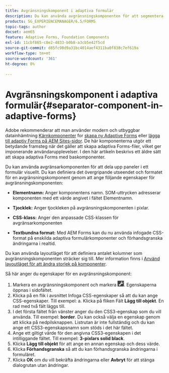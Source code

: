 ```yaml
---
title: Avgränsningskomponent i adaptiva formulär
description: Du kan använda avgränsningskomponenten för att segmentera ett formulär visuellt.
products: SG_EXPERIENCEMANAGER/6.5/FORMS
topic-tags: author
docset: aem65
feature: Adaptive Forms, Foundation Components
exl-id: 11cbf865-c8e2-4833-b0b8-a3cb5e42f5cd
source-git-commit: d85fc98d9a31bc4014aef4311ba0f838c7ef619a
workflow-type: tm+mt
source-wordcount: '361'
ht-degree: 0%

---
```


# Avgränsningskomponent i adaptiva formulär{#separator-component-in-adaptive-forms}

<span class="preview"> Adobe rekommenderar att man använder modern och utbyggbar datainhämtning [Kärnkomponenter](https://experienceleague.adobe.com/docs/experience-manager-core-components/using/adaptive-forms/introduction.html) for [skapa ny Adaptive Forms](/help/forms/using/create-an-adaptive-form-core-components.md) eller [lägga till adaptiv Forms på AEM Sites-sidor](/help/forms/using/create-or-add-an-adaptive-form-to-aem-sites-page.md). De här komponenterna utgör ett betydande framsteg när det gäller att skapa adaptiva Forms-filer, vilket ger imponerande användarupplevelser. I den här artikeln beskrivs ett äldre sätt att skapa adaptiva Forms med baskomponenter. </span>

Du kan använda avgränsarkomponenten för att dela upp paneler i ett formulär visuellt. Du kan definiera det övergripande utseendet och formatet för en avgränsningskomponent genom att ange följande egenskaper för avgränsningskomponenten:

* **Elementnamn:** Anger komponentens namn. SOM-uttrycken adresserar komponenten med ett värde angivet i fältet Elementnamn.
* **Tjocklek:** Anger tjockleken på avgränsningskomponenten i pixlar.

* **CSS-klass:** Anger den anpassade CSS-klassen för avgränsarkomponenten

* **Textbundna format:** Med AEM Forms kan du nu använda infogade CSS-format på enskilda adaptiva formulärkomponenter och förhandsgranska ändringarna i realtid.

Du kan använda layoutläget för att definiera antalet kolumner som avgränsningskomponenten sträcker sig till. Mer information finns i [Använd layoutläget för att ändra storlek på komponenter](../../forms/using/resize-using-layout-mode.md).

Så här anger du egenskaper för en avgränsningskomponent:

1. Markera en avgränsningskomponent och markera ![cmppr](assets/cmppr.png). Egenskaperna öppnas i sidofältet.
1. Klicka på en flik i avsnittet Infoga CSS-egenskaper så att du kan ange CSS-egenskaper. Till exempel: a. Klicka på fliken Fält **Lägg till objekt**. En rad med två fält läggs till.
1. I det första fältet från vänster anger du den CSS3-egenskap som du vill använda. Till exempel: **border**. Du kan också välja en egenskap genom att klicka på nedpilsknappen. Listrutan är inte fullständig och du kan ange ett CSS3-egenskapsnamn som stöds i det här fältet.
1. Ange ett giltigt värde för den angivna CSS3-egenskapen i det intilliggande fältet. Till exempel: **3-pixlars solid black**.
1. Klicka **Lägg till objekt** för att ange en annan egenskap och dess värde.
1. Klicka **Förhandsgranska** så att du kan förhandsgranska ändringarna i formuläret.
1. Klicka **OK** om du vill bekräfta ändringarna eller **Avbryt** för att stänga dialogrutan utan ändringar.
